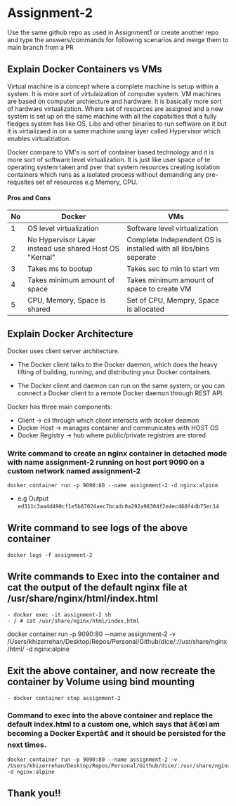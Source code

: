 # Assignment-2

Use the same github repo as used in Assignment1 or create another repo and type the answers/commands for following scenarios and merge them to main branch from a PR
## Explain Docker Containers vs VMs
Virtual machine is a concept where a complete machine is setup within a system. It is more sort of virtulaization of computer system. VM machines are based on
computer archiecture and hardware. It is basically more sort of hardware virtualization. Where set of resources are assigned and a new system is set up on the same machine
with all the capabilties that a fully fledges system has like OS, Libs and other binaries to run software on it but it is virtializaed in on a same machine using layer called
Hypervisor which enables virtualziation.

Docker compare to VM's is sort of container based technology and it is more sort of software level virtualization. It is just like user space of te operating system taken
and pver that system resources creating isolation containers which runs as a isolated process without demanding any pre-requsites set of resources e.g Memory, CPU.


#### Pros and Cons

| No | Docker                                                  | VMs                                                              |
|----|---------------------------------------------------------|------------------------------------------------------------------|
| 1  | OS level virtualization                                 | Software level virtualization                                    |
| 2  | No Hypervisor Layer instead use shared Host OS "Kernal" | Complete Independent OS is installed with all libs/bins seperate |
| 3  | Takes ms to bootup                                      | Takes sec to min to start vm                                     |
| 4  | Takes minimum amount of space                           | Takes minimum amount of space to create VM                       |
| 5  | CPU, Memory, Space is shared                            | Set of CPU, Mempry, Space is allocated                           |


## Explain Docker Architecture
Docker uses client server architecture. 
- The Docker client talks to the Docker daemon, which does the heavy lifting of building, running, and distributing your Docker containers. 

- The Docker client and daemon can run on the same system, or you can connect a Docker client to a remote Docker daemon through REST API.

Docker has three main components:

- Client -> cli through which client interacts with dcoker deamon
- Docker Host -> manages container and communicates with HOST OS
- Docker Registry -> hub where public/private registries are stored.


### Write command to create an nginx container in detached mode with name assignment-2 running on host port 9090 on a custom network named assignment-2

```
docker container run -p 9090:80 --name assignment-2 -d nginx:alpine
```
- e.g Output `ed311c3aa4d490cf1e5b87024aec7bcadc0a292a98304f2e4ec468f4db75ec14`


## Write command to see logs of the above container

```
docker logs -f assignment-2
```



## Write commands to Exec into the container and cat the output of the default nginx file at /usr/share/nginx/html/index.html 
```
- docker exec -it assignment-2 sh
- / # cat /usr/share/nginx/html/index.html
```

docker container run -p 9090:80 --name assignment-2 -v  /Users/khizerrehan/Desktop/Repos/Personal/Github/dice/://usr/share/nginx/html/ -d nginx:alpine

## Exit the above container, and now recreate the container by Volume using bind mounting

```
- docker container stop assignment-2 
```

### Command to exec into the above container and replace the default index.html to a custom one, which says that â€œI am becoming a Docker Expertâ€ and it should be persisted for the next times.

```
docker container run -p 9090:80 --name assignment-2 -v  /Users/khizerrehan/Desktop/Repos/Personal/Github/dice/:/usr/share/nginx/html/ -d nginx:alpine
```
## Thank you!!
